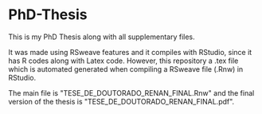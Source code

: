 # PhD-Thesis
This is my PhD Thesis along with all supplementary files.

It was made using RSweave features and it compiles with RStudio, since it has R codes along with Latex code. However, this repository a .tex file which is automated generated when compiling a RSweave file (.Rnw) in RStudio.

The main file is "TESE_DE_DOUTORADO_RENAN_FINAL.Rnw" and the final version of the thesis is "TESE_DE_DOUTORADO_RENAN_FINAL.pdf".
